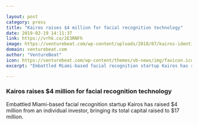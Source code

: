 ```yaml
---

layout: post
category: press
title: "Kairos raises $4 million for facial recognition technology"
date: 2019-02-19 14:11:37
link: https://vrhk.co/2E3RNFh
image: https://venturebeat.com/wp-content/uploads/2018/07/kairos-identity-wallet-user.jpg?w=1200&strip=all
domain: venturebeat.com
author: "VentureBeat"
icon: https://venturebeat.com/wp-content/themes/vb-news/img/favicon.ico
excerpt: "Embattled Miami-based facial recognition startup Kairos has raised $4 million from an individual investor, bringing its total capital raised to $17 million."

---
```


### Kairos raises $4 million for facial recognition technology

Embattled Miami-based facial recognition startup Kairos has raised $4 million from an individual investor, bringing its total capital raised to $17 million.